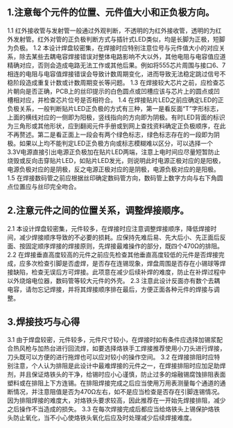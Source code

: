 ## 1.注意每个元件的位置、元件值大小和正负极方向。
1.1 红外接收管与发射管一般通过外观判断，不透明的为红外接收管，透明的为红外发射管。红外对管的正负极判断方式与插针式LED类似，均是长脚为正极，短脚为负极。
1.2 本设计焊盘较密集，在焊接时应特别注意位号与元件值大小的对应关系，除去某些去耦电容焊接错误对整体电路影响不大以外，其他电阻与电容值应道精确对应，否则会造成电路无法工作或其他后果。例如将555芯片周围与接口6、7相连的电阻与电容值焊接错误会导致计数周期变化，进而导致无法稳定跳过信号不稳阶段造成重复计数或计数周期变长等问题。
1.3 在焊接较大芯片之前，应检查芯片朝向是否正确，PCB上的丝印提示的白色圆点或凹槽应该与芯片上的圆点或凹槽相对应，并检查芯片位号是否相符合。
1.4 在焊接贴片LED之前应确定LED的正负极关系，一般判断贴片LED正负极的方式有三种，第一是看反面“T”字形标志，上面的横线对应的一侧即为阳极，竖线指向的方向即为阴极。有时LED背面的标识为三角形或其他形状，应到翻阅元件手册或到网上查找资料确定正负极顺序，在此不再赘述。第二是看正面上一段会有两个绿色标志，绿色标志存在的一段即为阴极。如果以上均不能判定LED正负极方向或标志模糊难以区分，可以选择一个3.3V电源直接引出电源正负极加在贴片LED两端，注意上电时间应尽量短暂防止烧毁或反向击穿贴片LED，如贴片LED发光，则说明此时电源正极对应的是阳极，电源负极对应的是阴极，反之电源正极对应的是阴极，电源负极对应的是阳极。
1.5 在焊接数码管之前应根据丝印确定数码管方向，数码管上数字方向与右下角圆点位置应与丝印完全吻合。
## 2.注意元件之间的位置关系，调整焊接顺序。
2.1 本设计焊盘较密集，元件较多，在焊接时应注意调整焊接顺序，降低焊接时间，减少焊接顺序导致的不必要的损耗。应保持先难后易、先大后小、先正面后反面、按固定顺序焊接的焊接原则，先焊接最难操作的部分，既四个470Ω的排阻。
2.2 在焊接垂直高度较高的元件之前应先检查其他垂直高度较低的元件是否焊接完成，应多次检查引脚是否虚焊，是否存在连锡现象，焊盘周围是否存在小锡球等焊接缺陷，检查无误后方可焊接。此项意在减少后续补焊的难度，防止在补焊过程中以外烧熔电位器，数码管等较大元件的外壳。
2.3 注意此设计反面亦有数个去耦电容，请勿忘记焊接，并将其焊接顺序排在最后，方便正面各种元件的焊接与调整。
## 3.焊接技巧与心得
3.1 由于焊盘较密，元件较多，元件尺寸较小，在焊接时如有条件应选择加锡浆配合热风枪与加热台进行回流焊，如要选择烙铁手工焊接推荐使用小刀头进行焊接，刀头既可以方便的进行拖焊也可以应对较小的操作空间。
3.2 在焊接排阻时应特别注意，个人认为排阻是此设计中最难焊接的元件之一，在焊接排阻时应加足助焊剂，并且保证烙铁头的干净，给锡时应小心谨慎，防止过多的熔融锡腐蚀排阻表面塑料或在排阻上下方连锡。在排阻焊接完成之后应当使用万用表测量每个通道的通断情况，并注意阻值是否为470Ω左右，如不是应当检查是否存在引脚连锡情况。因为排阻焊接的难度大，对烙铁头要求较高，因此推荐在一开始先焊接排阻，减少之后操作不当造成的损失。
3.3 在每次焊接完成后都应当给烙铁头上锡保护烙铁头防止氧化，当不小心使烙铁头氧化后应及时处理减少后续焊接难度。